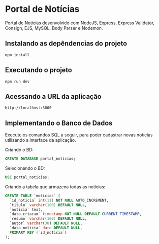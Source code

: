 # Portal de Notícias
Portal de Noticias desenvolvido com NodeJS, Express, Express Validator, Consign, EJS, MySQL, Body Parser e Nodemon.

## Instalando as depêndencias do projeto
```
npm install
```

## Executando o projeto
```
npm run dev
```

## Acessando a URL da aplicação
```
http://localhost:3000
```

## Implementando o Banco de Dados
Execute os comandos SQL a seguir, para poder cadastrar novas notícias utilizando a interface da aplicação.

Criando o BD:
```sql
CREATE DATABASE portal_noticias;
```

Selecionando o BD:
```sql
USE portal_noticias;
```

Criando a tabela que armazena todas as notícias:
```sql
CREATE TABLE `noticias` (
  `id_noticia` int(11) NOT NULL AUTO_INCREMENT,
  `titulo` varchar(100) DEFAULT NULL,
  `noticia` text,
  `data_criacao` timestamp NOT NULL DEFAULT CURRENT_TIMESTAMP,
  `resumo` varchar(100) DEFAULT NULL,
  `autor` varchar(30) DEFAULT NULL,
  `data_noticia` date DEFAULT NULL,
  PRIMARY KEY (`id_noticia`)
);
```
